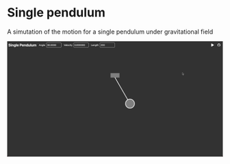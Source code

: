 # Single pendulum

A simutation of the motion for a single pendulum under gravitational field

![Single Pendulum](./assets/01-single-pendulum.gif)
